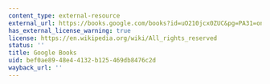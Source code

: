 ```yaml
---
content_type: external-resource
external_url: https://books.google.com/books?id=uO210jcx0ZUC&pg=PA31=onepage#v=onepage&q&f=false
has_external_license_warning: true
license: https://en.wikipedia.org/wiki/All_rights_reserved
status: ''
title: Google Books
uid: bef0ae89-48e4-4132-b125-469db8476c2d
wayback_url: ''
---
```

